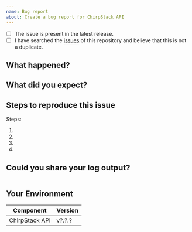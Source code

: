 ```yaml
---
name: Bug report
about: Create a bug report for ChirpStack API
---
```


<!--
  We really appreciate your time effort in creating this issue, it's really valuable for the quality of the project.
  Before diving into the details, make sure to check off the following:
-->

<!-- Your checkbox should look like this: [x] -->

- [ ] The issue is present in the latest release.
- [ ] I have searched the [issues](https://github.com/brocaar/chirpstack-api/issues) of this repository and believe that this is not a duplicate.

## What happened?

## What did you expect?

## Steps to reproduce this issue

Steps:

1.
2.
3.
4.

## Could you share your log output?

<!--
  Insert the cli log output right after the shell word.
-->
```shell

```

## Your Environment

<!--
  Hints:
    git describe
-->


| Component           | Version |
| --------------------| ------- |
| ChirpStack API      | v?.?.?  |
